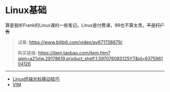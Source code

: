 # Linux基础

算是我听Frank的Linux课的一些笔记。Linux是付费课，99也不算太贵。~~不是打广告~~

> 试看: https://www.bilibili.com/video/av671738879/
>
> 购买链接: https://item.taobao.com/item.htm?spm=a21xtw.29178619.product_shelf.1.59707608S125YT&id=637596104126

---

- [Linux终端光标移动技巧](cursor_move.md)
- [VIM](vim.md)

